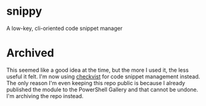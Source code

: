 # snippy
A low-key, cli-oriented code snippet manager

# Archived
This seemed like a good idea at the time, but the more I used it, the less useful it felt. I'm now using [checkvist](https://checkvist.com) for code snippet management instead. The only reason I'm even keeping this repo public is because I already published the module to the PowerShell Gallery and that cannot be undone. I'm archiving the repo instead. 

